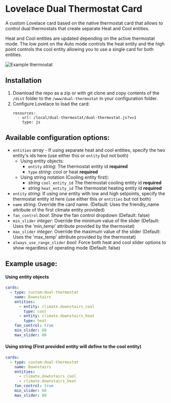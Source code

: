 # Lovelace Dual Thermostat Card

A custom Lovelace card based on the native thermostat card that allows to control dual thermostats that create separate Heat and Cool entities.

Heat and Cool entities are updated depending on the active thermostat mode. The low point on the Auto mode controls the heat entity and the high point controls the cool entity allowing you to use a single card for both entities.

![Example thermostat](https://github.com/enriqg9/dual-thermostat/raw/master/dual-thermostat.png)

## Installation

1. Download the repo as a zip or with git clone and copy contents of the `/dist` folder to the `/www/dual-thermostat` in your configuration folder.
2. Configure Lovelace to load the card:
    ```
    resources:
      - url: /local/dual-thermostat/dual-thermostat.js?v=1
        type: js
    ```

## Available configuration options:

* `entities` *array* - If using separate heat and cool entities, specify the two entity's ids here (use either this or `entity` but not both)
  * Using entity objects:
	 * `entity` *string*: The thermostat entity id **required**
    * `type` *string*: cool or heat **required**
  * Using string notation (Cooling entity first):
    * *string* `cool_entity_id` The thermostat cooling entity id **required**
    * *string* `heat_entity_id` The thermostat heating entity id **required**
* `entity` *string*: If using one entity with low and high setpoints, specify the thermostat entity id here (use either this or `entities` but not both)
* `name` *string*: Override the card name. (Default: Uses the friendly_name attribute of the first climate entity provided)
* `fan_control` *bool*: Show the fan control dropdown (Default: false)
* `min_slider` *integer*: Override the minimum value of the slider (Default: Uses the 'min_temp' attribute provided by the thermostat)
* `max_slider` *integer*: Override the maximum value of the slider (Default: Uses the 'max_temp' attribute provided by the thermostat)
* `always_use_range_slider` *bool*: Force both heat and cool slider options to show regardless of operating mode (Default: false)

## Example usage:

#### Using entity objects

```yaml
cards:
  - type: custom:dual-thermostat
    name: Downstairs
    entities:
      - entity: climate.downstairs_cool
        type: cool
      - entity: climate.downstairs_heat
        type: heat
    fan_control: true
    min_slider: 60
    max_slider: 80
```

#### Using string (First provided entity will define to the cool entity)

```yaml
cards:
  - type: custom:dual-thermostat
    name: Downstairs
    entities:
      - climate.downstairs_cool
      - climate.downstairs_heat
    fan_control: true
    min_slider: 60
    max_slider: 80
```
